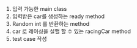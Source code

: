 1. 입력 가능한 main class
2. 입력받은 car를 생성하는 ready method  
3. Random int 를 반환하는 method
4. car 로 레이싱을 실핼 할 수 있는 racingCar method
5. test case 작성
